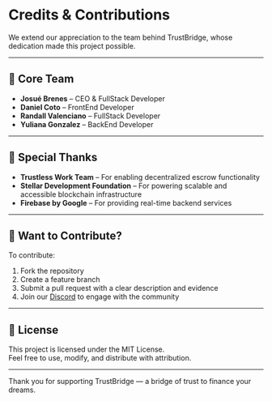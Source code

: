 # Credits & Contributions

We extend our appreciation to the team behind TrustBridge, whose dedication made this project possible.

---

## 🎯 Core Team

- **Josué Brenes** – CEO & FullStack Developer
- **Daniel Coto** – FrontEnd Developer
- **Randall Valenciano** – FullStack Developer
- **Yuliana Gonzalez** – BackEnd Developer

---

## 🧠 Special Thanks

- **Trustless Work Team** – For enabling decentralized escrow functionality
- **Stellar Development Foundation** – For powering scalable and accessible blockchain infrastructure
- **Firebase by Google** – For providing real-time backend services

---

## 🤝 Want to Contribute?

To contribute:

1. Fork the repository
2. Create a feature branch
3. Submit a pull request with a clear description and evidence
4. Join our [Discord](https://discord.com/invite/DsUSE3aMDZ) to engage with the community

---

## 📜 License

This project is licensed under the MIT License.  
Feel free to use, modify, and distribute with attribution.

---

Thank you for supporting TrustBridge — a bridge of trust to finance your dreams.
